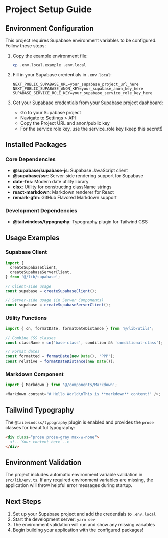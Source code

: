 # Project Setup Guide

## Environment Configuration

This project requires Supabase environment variables to be configured. Follow these steps:

1. Copy the example environment file:

   ```bash
   cp .env.local.example .env.local
   ```

2. Fill in your Supabase credentials in `.env.local`:

   ```env
   NEXT_PUBLIC_SUPABASE_URL=your_supabase_project_url_here
   NEXT_PUBLIC_SUPABASE_ANON_KEY=your_supabase_anon_key_here
   SUPABASE_SERVICE_ROLE_KEY=your_supabase_service_role_key_here
   ```

3. Get your Supabase credentials from your Supabase project dashboard:
   - Go to your Supabase project
   - Navigate to Settings > API
   - Copy the Project URL and anon/public key
   - For the service role key, use the service_role key (keep this secret!)

## Installed Packages

### Core Dependencies

- **@supabase/supabase-js**: Supabase JavaScript client
- **@supabase/ssr**: Server-side rendering support for Supabase
- **date-fns**: Modern date utility library
- **clsx**: Utility for constructing className strings
- **react-markdown**: Markdown renderer for React
- **remark-gfm**: GitHub Flavored Markdown support

### Development Dependencies

- **@tailwindcss/typography**: Typography plugin for Tailwind CSS

## Usage Examples

### Supabase Client

```typescript
import {
  createSupabaseClient,
  createSupabaseServerClient,
} from '@/lib/supabase';

// Client-side usage
const supabase = createSupabaseClient();

// Server-side usage (in Server Components)
const supabase = createSupabaseServerClient();
```

### Utility Functions

```typescript
import { cn, formatDate, formatDateDistance } from '@/lib/utils';

// Combine CSS classes
const className = cn('base-class', condition && 'conditional-class');

// Format dates
const formatted = formatDate(new Date(), 'PPP');
const relative = formatDateDistance(new Date());
```

### Markdown Component

```typescript
import { Markdown } from '@/components/Markdown';

<Markdown content="# Hello World\nThis is **markdown** content!" />;
```

## Tailwind Typography

The `@tailwindcss/typography` plugin is enabled and provides the `prose` classes for beautiful typography:

```html
<div class="prose prose-gray max-w-none">
  <!-- Your content here -->
</div>
```

## Environment Validation

The project includes automatic environment variable validation in `src/lib/env.ts`. If any required environment variables are missing, the application will throw helpful error messages during startup.

## Next Steps

1. Set up your Supabase project and add the credentials to `.env.local`
2. Start the development server: `yarn dev`
3. The environment validation will run and show any missing variables
4. Begin building your application with the configured packages!
